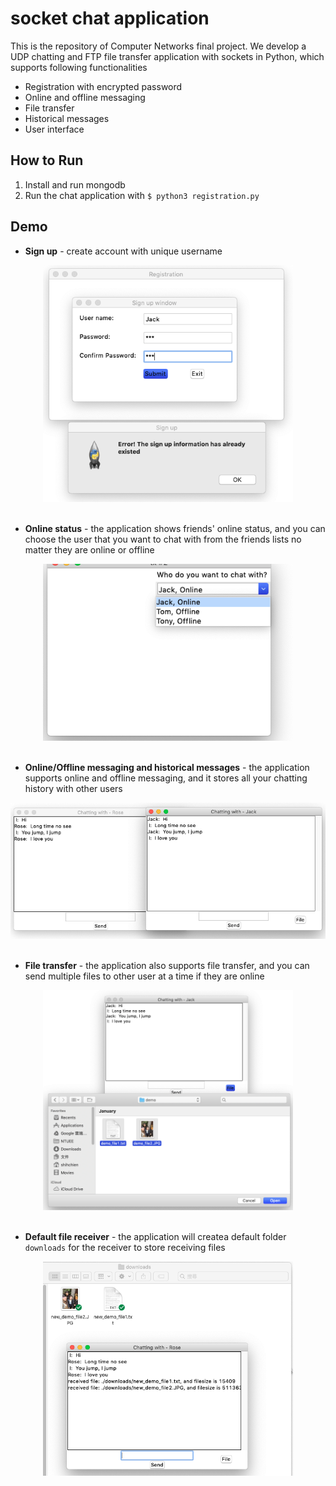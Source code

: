 # socket chat application
This is the repository of Computer Networks final project. We develop a UDP chatting and FTP file transfer application with sockets in Python, which supports following functionalities

* Registration with encrypted password
* Online and offline messaging
* File transfer
* Historical messages
* User interface

## How to Run
1. Install and run mongodb
2. Run the chat application with `$ python3 registration.py`

## Demo
* **Sign up** - create account with unique username      
<div align=center><img width="400" src="https://github.com/a88ttony/socket-chat-application/blob/master/demo_image/signup_error.png"/></div>  
<br/> 

* **Online status** - the application shows friends' online status, and you can choose the user that you want to chat with from the friends lists no matter they are online or offline  
 
<div align=center><img width="400" src="https://github.com/a88ttony/socket-chat-application/blob/master/demo_image/choose_friend.png"/></div>
<br/>     
 
* **Online/Offline messaging and historical messages** - the application supports online and offline messaging, and it stores all your chatting history with other users  
  
<div align=center><img width="800" src="https://github.com/a88ttony/socket-chat-application/blob/master/demo_image/chatting_history.png"/></div>
<br/>   
    
* **File transfer** - the application also supports file transfer, and you can send multiple files to other user at a time if they are online
  
<div align=center><img width="400" src="https://github.com/a88ttony/socket-chat-application/blob/master/demo_image/file_transfer.png"/></div>
<br/>  
    
* **Default file receiver** - the application will createa default folder ```downloads``` for the receiver to store receiving files
  
<div align=center><img width="400" src="https://github.com/a88ttony/socket-chat-application/blob/master/demo_image/receive_file.png"/></div>
